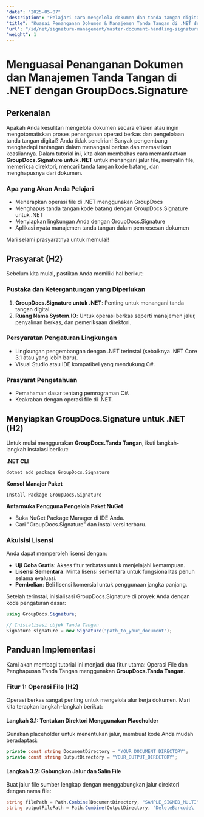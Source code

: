 ```yaml
---
"date": "2025-05-07"
"description": "Pelajari cara mengelola dokumen dan tanda tangan digital secara efisien di .NET menggunakan GroupDocs.Signature. Otomatiskan operasi file, cari, dan hapus tanda tangan kode batang."
"title": "Kuasai Penanganan Dokumen & Manajemen Tanda Tangan di .NET dengan GroupDocs.Signature"
"url": "/id/net/signature-management/master-document-handling-signature-management-dotnet/"
"weight": 1
---
```


# Menguasai Penanganan Dokumen dan Manajemen Tanda Tangan di .NET dengan GroupDocs.Signature

## Perkenalan

Apakah Anda kesulitan mengelola dokumen secara efisien atau ingin mengotomatiskan proses penanganan operasi berkas dan pengelolaan tanda tangan digital? Anda tidak sendirian! Banyak pengembang menghadapi tantangan dalam menangani berkas dan memastikan keasliannya. Dalam tutorial ini, kita akan membahas cara memanfaatkan **GroupDocs.Signature untuk .NET** untuk menangani jalur file, menyalin file, memeriksa direktori, mencari tanda tangan kode batang, dan menghapusnya dari dokumen.

### Apa yang Akan Anda Pelajari

- Menerapkan operasi file di .NET menggunakan GroupDocs
- Menghapus tanda tangan kode batang dengan GroupDocs.Signature untuk .NET
- Menyiapkan lingkungan Anda dengan GroupDocs.Signature
- Aplikasi nyata manajemen tanda tangan dalam pemrosesan dokumen

Mari selami prasyaratnya untuk memulai!

## Prasyarat (H2)

Sebelum kita mulai, pastikan Anda memiliki hal berikut:

### Pustaka dan Ketergantungan yang Diperlukan

1. **GroupDocs.Signature untuk .NET**: Penting untuk menangani tanda tangan digital.
2. **Ruang Nama System.IO**: Untuk operasi berkas seperti manajemen jalur, penyalinan berkas, dan pemeriksaan direktori.

### Persyaratan Pengaturan Lingkungan

- Lingkungan pengembangan dengan .NET terinstal (sebaiknya .NET Core 3.1 atau yang lebih baru).
- Visual Studio atau IDE kompatibel yang mendukung C#.

### Prasyarat Pengetahuan

- Pemahaman dasar tentang pemrograman C#.
- Keakraban dengan operasi file di .NET.

## Menyiapkan GroupDocs.Signature untuk .NET (H2)

Untuk mulai menggunakan **GroupDocs.Tanda Tangan**, ikuti langkah-langkah instalasi berikut:

**.NET CLI**
```
dotnet add package GroupDocs.Signature
```

**Konsol Manajer Paket**
```
Install-Package GroupDocs.Signature
```

**Antarmuka Pengguna Pengelola Paket NuGet**

- Buka NuGet Package Manager di IDE Anda.
- Cari "GroupDocs.Signature" dan instal versi terbaru.

### Akuisisi Lisensi

Anda dapat memperoleh lisensi dengan:

- **Uji Coba Gratis**: Akses fitur terbatas untuk menjelajahi kemampuan.
- **Lisensi Sementara**: Minta lisensi sementara untuk fungsionalitas penuh selama evaluasi.
- **Pembelian**: Beli lisensi komersial untuk penggunaan jangka panjang.

Setelah terinstal, inisialisasi GroupDocs.Signature di proyek Anda dengan kode pengaturan dasar:

```csharp
using GroupDocs.Signature;

// Inisialisasi objek Tanda Tangan
Signature signature = new Signature("path_to_your_document");
```

## Panduan Implementasi

Kami akan membagi tutorial ini menjadi dua fitur utama: Operasi File dan Penghapusan Tanda Tangan menggunakan **GroupDocs.Tanda Tangan**.

### Fitur 1: Operasi File (H2)

Operasi berkas sangat penting untuk mengelola alur kerja dokumen. Mari kita terapkan langkah-langkah berikut:

#### Langkah 3.1: Tentukan Direktori Menggunakan Placeholder

Gunakan placeholder untuk menentukan jalur, membuat kode Anda mudah beradaptasi:

```csharp
private const string DocumentDirectory = "YOUR_DOCUMENT_DIRECTORY";
private const string OutputDirectory = "YOUR_OUTPUT_DIRECTORY";
```

#### Langkah 3.2: Gabungkan Jalur dan Salin File

Buat jalur file sumber lengkap dengan menggabungkan jalur direktori dengan nama file:

```csharp
string filePath = Path.Combine(DocumentDirectory, "SAMPLE_SIGNED_MULTI");
string outputFilePath = Path.Combine(OutputDirectory, "DeleteBarcode\